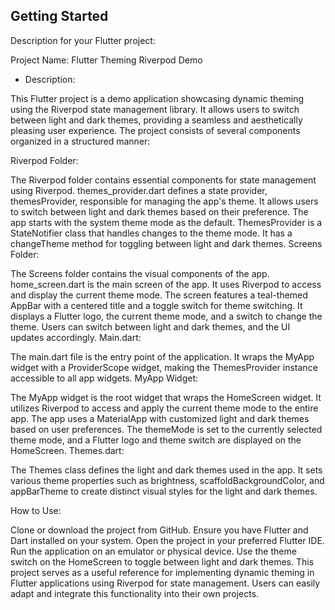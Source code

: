 ## Getting Started

Description for your Flutter project:

Project Name: Flutter Theming Riverpod Demo

- Description:

This Flutter project is a demo application showcasing dynamic theming using the Riverpod state management library. It allows users to     switch between light and dark themes, providing a seamless and aesthetically pleasing user experience. The project consists of           several components organized in a structured manner:

Riverpod Folder:

The Riverpod folder contains essential components for state management using Riverpod.
themes_provider.dart defines a state provider, themesProvider, responsible for managing the app's theme. It allows users to switch between light and dark themes based on their preference. The app starts with the system theme mode as the default.
ThemesProvider is a StateNotifier class that handles changes to the theme mode. It has a changeTheme method for toggling between light and dark themes.
Screens Folder:

The Screens folder contains the visual components of the app.
home_screen.dart is the main screen of the app. It uses Riverpod to access and display the current theme mode.
The screen features a teal-themed AppBar with a centered title and a toggle switch for theme switching. It displays a Flutter logo, the current theme mode, and a switch to change the theme. Users can switch between light and dark themes, and the UI updates accordingly.
Main.dart:

The main.dart file is the entry point of the application.
It wraps the MyApp widget with a ProviderScope widget, making the ThemesProvider instance accessible to all app widgets.
MyApp Widget:

The MyApp widget is the root widget that wraps the HomeScreen widget.
It utilizes Riverpod to access and apply the current theme mode to the entire app.
The app uses a MaterialApp with customized light and dark themes based on user preferences. The themeMode is set to the currently selected theme mode, and a Flutter logo and theme switch are displayed on the HomeScreen.
Themes.dart:

The Themes class defines the light and dark themes used in the app.
It sets various theme properties such as brightness, scaffoldBackgroundColor, and appBarTheme to create distinct visual styles for the light and dark themes.

How to Use:

Clone or download the project from GitHub.
Ensure you have Flutter and Dart installed on your system.
Open the project in your preferred Flutter IDE.
Run the application on an emulator or physical device.
Use the theme switch on the HomeScreen to toggle between light and dark themes.
This project serves as a useful reference for implementing dynamic theming in Flutter applications using Riverpod for state management. Users can easily adapt and integrate this functionality into their own projects.
